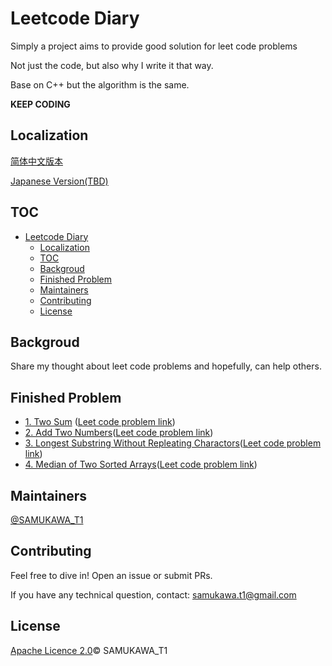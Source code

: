# Leetcode Diary
  Simply a project aims to provide good solution for leet code problems

  Not just the code, but also why I write it that way.

  Base on C++ but the algorithm is the same.

**KEEP CODING**

## Localization
[简体中文版本](README.zh.MD)

[Japanese Version(TBD)](README.jp.MD)

## TOC

- [Leetcode Diary](#leetcode-diary)
  - [Localization](#localization)
  - [TOC](#toc)
  - [Backgroud](#backgroud)
  - [Finished Problem](#finished-problem)
  - [Maintainers](#maintainers)
  - [Contributing](#contributing)
  - [License](#license)

## Backgroud

 Share my thought about leet code problems and hopefully, can help others.

## Finished Problem
- [1. Two Sum](1_Two_Sum) ([Leet code problem link](https://leetcode.com/problems/two-sum/))
- [2. Add Two Numbers](2_Add_Two_Numbers)([Leet code problem link](https://leetcode.com/problems/add-two-numbers/))
- [3. Longest Substring Without Repleating Charactors](3_Longest_Substring_Without_Repeating_Characters)([Leet code problem link](https://leetcode.com/problems/longest-substring-without-repeating-characters/))
- [4. Median of Two Sorted Arrays](4_Median_of_Two_Sorted_Arrays)([Leet code problem link](https://leetcode.com/problems/median-of-two-sorted-arrays/))
  

## Maintainers
[@SAMUKAWA_T1](https://github.com/Samukawa-T1)

## Contributing
Feel free to dive in! Open an issue or submit PRs.

If you have any technical question, contact: samukawa.t1@gmail.com

## License
[Apache Licence 2.0](LICENSE)© SAMUKAWA_T1
